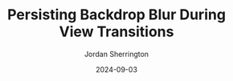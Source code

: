 ---
layout: ../../layouts/BlogPostLayout.astro
title: "Persisting Backdrop Blur During View Transitions"
date: 2024-09-03
description: "This is the second post of my new Astro blog."
author: "Jordan Sherrington"
imagePath: "/src/assets/blog/posts/blogpost2.jpg"
imageAlt: "The second blog post"
tags: ["astro", "blogging", "learning in public"]
accentColor: "12 70% 50%"
---